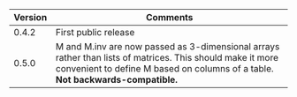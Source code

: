 Version | Comments
------- | --------
0.4.2   | First public release
0.5.0   | M and M.inv are now passed as 3-dimensional arrays rather than lists of matrices. This should make it more convenient to define M based on columns of a table. **Not backwards-compatible.**
